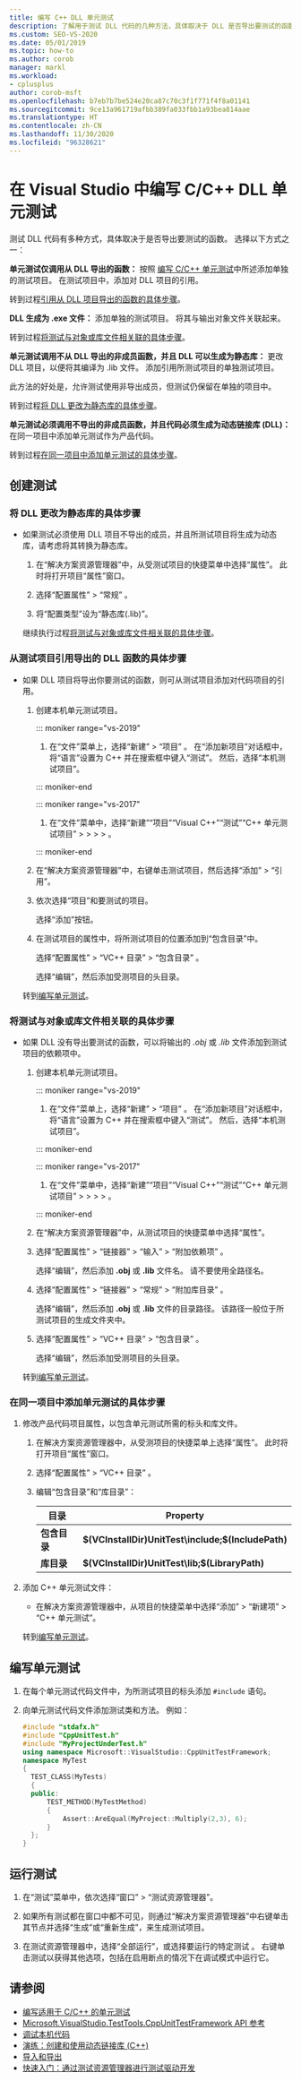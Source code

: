 ```yaml
---
title: 编写 C++ DLL 单元测试
description: 了解用于测试 DLL 代码的几种方法，具体取决于 DLL 是否导出要测试的函数。
ms.custom: SEO-VS-2020
ms.date: 05/01/2019
ms.topic: how-to
ms.author: corob
manager: markl
ms.workload:
- cplusplus
author: corob-msft
ms.openlocfilehash: b7eb7b7be524e20ca87c70c3f1f771f4f8a01141
ms.sourcegitcommit: 9ce13a961719afbb389fa033fbb1a93bea814aae
ms.translationtype: HT
ms.contentlocale: zh-CN
ms.lasthandoff: 11/30/2020
ms.locfileid: "96328621"
---
```

# <a name="write-unit-tests-for-c-dlls-in-visual-studio"></a>在 Visual Studio 中编写 C/C++ DLL 单元测试

测试 DLL 代码有多种方式，具体取决于是否导出要测试的函数。 选择以下方式之一：

**单元测试仅调用从 DLL 导出的函数：** 按照 [编写 C/C++ 单元测试](writing-unit-tests-for-c-cpp.md)中所述添加单独的测试项目。 在测试项目中，添加对 DLL 项目的引用。

转到过程[引用从 DLL 项目导出的函数的具体步骤](#projectRef)。

**DLL 生成为 .exe 文件：** 添加单独的测试项目。 将其与输出对象文件关联起来。

转到过程[将测试与对象或库文件相关联的具体步骤](#objectRef)。

**单元测试调用不从 DLL 导出的非成员函数，并且 DLL 可以生成为静态库：** 更改 DLL 项目，以便将其编译为 .lib 文件。 添加引用所测试项目的单独测试项目。

此方法的好处是，允许测试使用非导出成员，但测试仍保留在单独的项目中。

转到过程[将 DLL 更改为静态库的具体步骤](#staticLink)。

**单元测试必须调用不导出的非成员函数，并且代码必须生成为动态链接库 (DLL)：** 在同一项目中添加单元测试作为产品代码。

转到过程[在同一项目中添加单元测试的具体步骤](#sameProject)。

## <a name="create-the-tests"></a>创建测试

### <a name="to-change-the-dll-to-a-static-library"></a><a name="staticLink"></a> 将 DLL 更改为静态库的具体步骤

- 如果测试必须使用 DLL 项目不导出的成员，并且所测试项目将生成为动态库，请考虑将其转换为静态库。

  1. 在“解决方案资源管理器”中，从受测试项目的快捷菜单中选择“属性”。 此时将打开项目“属性”窗口。

  2. 选择“配置属性” > “常规” 。

  3. 将“配置类型”设为“静态库(.lib)”。

  继续执行过程[将测试与对象或库文件相关联的具体步骤](#objectRef)。

### <a name="to-reference-exported-dll-functions-from-the-test-project"></a><a name="projectRef"></a>从测试项目引用导出的 DLL 函数的具体步骤

- 如果 DLL 项目将导出你要测试的函数，则可从测试项目添加对代码项目的引用。

  1. 创建本机单元测试项目。

      ::: moniker range="vs-2019"

      1. 在“文件”菜单上，选择“新建” > “项目”  。 在“添加新项目”对话框中，将“语言”设置为 C++ 并在搜索框中键入“测试”。 然后，选择“本机测试项目”。

      ::: moniker-end

      ::: moniker range="vs-2017"

      1. 在“文件”菜单中，选择“新建”“项目”“Visual C++”“测试”“C++ 单元测试项目” >  >  >  > 。

      ::: moniker-end

  1. 在“解决方案资源管理器”中，右键单击测试项目，然后选择“添加” > “引用”。

  1. 依次选择“项目”和要测试的项目。

       选择“添加”按钮。

  1. 在测试项目的属性中，将所测试项目的位置添加到“包含目录”中。

       选择“配置属性” > “VC++ 目录” > “包含目录”  。

       选择“编辑”，然后添加受测项目的头目录。

  转到[编写单元测试](#addTests)。

### <a name="to-link-the-tests-to-the-object-or-library-files"></a><a name="objectRef"></a>将测试与对象或库文件相关联的具体步骤

- 如果 DLL 没有导出要测试的函数，可以将输出的 *.obj* 或 *.lib* 文件添加到测试项目的依赖项中。

  1. 创建本机单元测试项目。

      ::: moniker range="vs-2019"

      1. 在“文件”菜单上，选择“新建” > “项目”  。 在“添加新项目”对话框中，将“语言”设置为 C++ 并在搜索框中键入“测试”。 然后，选择“本机测试项目”。

      ::: moniker-end

      ::: moniker range="vs-2017"

      1. 在“文件”菜单中，选择“新建”“项目”“Visual C++”“测试”“C++ 单元测试项目” >  >  >  > 。

      ::: moniker-end

  2. 在“解决方案资源管理器”中，从测试项目的快捷菜单中选择“属性”。

  3. 选择“配置属性” > “链接器” > “输入” > “附加依赖项”   。

       选择“编辑”，然后添加 **.obj** 或 **.lib** 文件名。 请不要使用全路径名。

  4. 选择“配置属性” > “链接器” > “常规” > “附加库目录”   。

       选择“编辑”，然后添加 **.obj** 或 **.lib** 文件的目录路径。 该路径一般位于所测试项目的生成文件夹中。

  5. 选择“配置属性” > “VC++ 目录” > “包含目录”  。

       选择“编辑”，然后添加受测项目的头目录。

  转到[编写单元测试](#addTests)。

### <a name="to-add-unit-tests-in-the-same-project"></a><a name="sameProject"></a>在同一项目中添加单元测试的具体步骤

1. 修改产品代码项目属性，以包含单元测试所需的标头和库文件。

   1. 在解决方案资源管理器中，从受测项目的快捷菜单上选择“属性”。 此时将打开项目“属性”窗口。

   2. 选择“配置属性” > “VC++ 目录” 。

   3. 编辑“包含目录”和“库目录”：

       |目录|Property|
       |-|-|
       |**包含目录** | **$(VCInstallDir)UnitTest\include;$(IncludePath)**|
       |**库目录** | **$(VCInstallDir)UnitTest\lib;$(LibraryPath)**|

2. 添加 C++ 单元测试文件：

   - 在解决方案资源管理器中，从项目的快捷菜单中选择“添加” > “新建项” > “C++ 单元测试”。

   转到[编写单元测试](#addTests)。

## <a name="write-the-unit-tests"></a><a name="addTests"></a> 编写单元测试

1. 在每个单元测试代码文件中，为所测试项目的标头添加 `#include` 语句。

2. 向单元测试代码文件添加测试类和方法。 例如：

    ```cpp
    #include "stdafx.h"
    #include "CppUnitTest.h"
    #include "MyProjectUnderTest.h"
    using namespace Microsoft::VisualStudio::CppUnitTestFramework;
    namespace MyTest
    {
      TEST_CLASS(MyTests)
      {
      public:
          TEST_METHOD(MyTestMethod)
          {
              Assert::AreEqual(MyProject::Multiply(2,3), 6);
          }
      };
    }
    ```

## <a name="run-the-tests"></a>运行测试

1. 在“测试”菜单中，依次选择“窗口” > “测试资源管理器”。

1. 如果所有测试都在窗口中都不可见，则通过“解决方案资源管理器”中右键单击其节点并选择“生成”或“重新生成”，来生成测试项目。

1. 在测试资源管理器中，选择“全部运行”，或选择要运行的特定测试 。 右键单击测试以获得其他选项，包括在启用断点的情况下在调试模式中运行它。

## <a name="see-also"></a>请参阅

- [编写适用于 C/C++ 的单元测试](writing-unit-tests-for-c-cpp.md)
- [Microsoft.VisualStudio.TestTools.CppUnitTestFramework API 参考](../test/microsoft-visualstudio-testtools-cppunittestframework-api-reference.md)
- [调试本机代码](../debugger/debugging-native-code.md)
- [演练：创建和使用动态链接库 (C++)](/cpp/build/walkthrough-creating-and-using-a-dynamic-link-library-cpp)
- [导入和导出](/cpp/build/importing-and-exporting)
- [快速入门：通过测试资源管理器进行测试驱动开发](../test/quick-start-test-driven-development-with-test-explorer.md)
